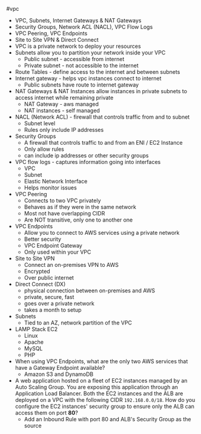 #vpc

- VPC, Subnets, Internet Gateways & NAT Gateways
- Security Groups, Network ACL (NACL), VPC Flow Logs
- VPC Peering, VPC Endpoints
- Site to Site VPN & Direct Connect
- VPC is a private network to deploy your resources
- Subnets allow you to partition your network inside your VPC
	- Public subnet - accessible from internet
	- Private subnet - not accessible to the internet
- Route Tables - define access to the internet and between subnets
- Internet gateway - helps vpc instances connect to internet
	- Public subnets have route to internet gateway
- NAT Gateways & NAT Instances allow instances in private subnets to access internet while remaining private
	- NAT Gateway - aws managed
	- NAT instances - self managed
- NACL (Network ACL) - firewall that controls traffic from and to subnet
	- Subnet level
	- Rules only include IP addresses
- Security Groups
	- A firewall that controls traffic to and from an ENI / EC2 Instance
	- Only allow rules
	- can include ip addresses or other security groups
- VPC flow logs - captures information going into interfaces
	- VPC
	- Subnet
	- Elastic Network Interface
	- Helps monitor issues
- VPC Peering
	- Connects to two VPC privately
	- Behaves as if they were in the same network
	- Most not have overlapping CIDR
	- Are NOT transitive, only one to another one
- VPC Endpoints
	- Allow you to connect to AWS services using a private network
	- Better security
	- VPC Endpoint Gateway
	- Only used within your VPC
- Site to Site VPN
	- Connect an on-premises VPN to AWS
	- Encrypted
	- Over public internet
- Direct Connect (DX)
	- physical connection between on-premises and AWS
	- private, secure, fast
	- goes over a private network
	- takes a month to setup
- Subnets
	- Tied to an AZ, network partition of the VPC
- LAMP Stack EC2
	- Linux
	- Apache
	- MySQL
	- PHP
- When using VPC Endpoints, what are the only two AWS services that have a Gateway Endpoint available?
	- Amazon S3 and DynamoDB
- A web application hosted on a fleet of EC2 instances managed by an Auto Scaling Group. You are exposing this application through an Application Load Balancer. Both the EC2 instances and the ALB are deployed on a VPC with the following CIDR `192.168.0.0/18`. How do you configure the EC2 instances' security group to ensure only the ALB can access them on port **80**?
	- Add an Inbound Rule with port 80 and ALB's Security Group as the source